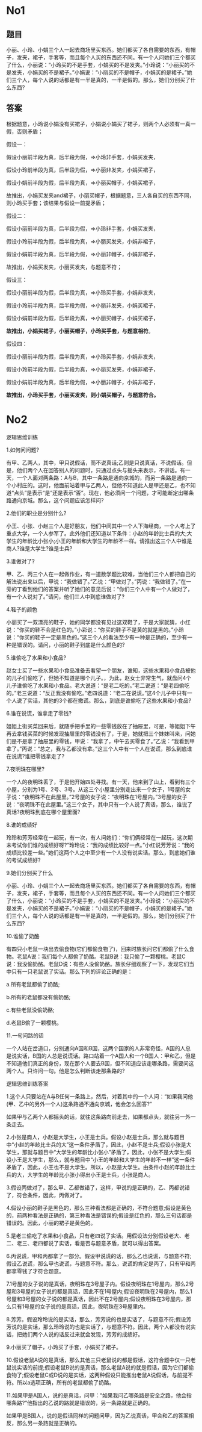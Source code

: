 # No1

## 题目 

小丽、小玲、小娟三个人一起去商场里买东西。她们都买了各自需要的东西，有帽子，发夹，裙子，手套等，而且每个人买的东西还不同。有一个人问她们三个都买了什么，小丽说：“小玲买的不是手套，小娟买的不是发夹。”小玲说：“小丽买的不是发夹，小娟买的不是裙子。”小娟说：“小丽买的不是帽子，小娟买的是裙子。”她们三个人，每个人说的话都是有一半是真的，一半是假的。那么，她们分别买了什么东西?

## 答案

根据题意，小玲说小娟没有买裙子，小娟说小娟买了裙子，则两个人必须有一真一假，否则矛盾；

假设一：

假设小丽前半段为真，后半段为假，=>小玲非手套，小娟买发夹，

假设小玲前半段为真，后半段为假，=>小丽非发夹，小娟买裙子，

假设小娟前半段为假，后半段为真，=>小丽买帽子，小娟买裙子，

故推出，小娟买发夹and裙子，小丽买帽子，根据题意，三人各自买的东西不同，则小玲买手套；该结果与假设一前提矛盾；

假设二：

假设小丽前半段为真，后半段为假，=>小玲非手套，小娟买发夹，

假设小玲前半段为假，后半段为真，=>小丽买发夹，小娟非裙子，

假设小娟前半段为真，后半段为假，=>小丽非帽子，小娟非裙子，

故推出，小娟买发夹，小丽买发夹，与题意不符；

假设三：

假设小丽前半段为假，后半段为真，=>小玲买手套，小娟非发夹，

假设小玲前半段为真，后半段为假，=>小丽非发夹，小娟买裙子，

假设小娟前半段为假，后半段为真，=>小丽买帽子，小娟买裙子，

**故推出，小娟买裙子，小丽买帽子，小玲买手套，与题意相符**。

假设四：

假设小丽前半段为假，后半段为真，=>小玲买手套，小娟非发夹，

假设小玲前半段为假，后半段为真，=>小丽买发夹，小娟非裙子，

假设小娟前半段为真，后半段为假，=>小丽非帽子，小娟非裙子，

**故推出，小玲买手套，小丽买发夹，则小娟买帽子，与题意符合。**

# No2

逻辑思维训练

  1.如何问问题?

  有甲、乙两人，其中，甲只说假话，而不说真话;乙则是只说真话，不说假话。但是，他们两个人在回答别人的问题时，只通过点头与摇头来表示，不讲话。有一天，一个人面对两条路：A与B，其中一条路是通向京城的，而另一条路是通向一个小村庄的。这时，他面前站着甲与乙两人，但他不知道此人是甲还是乙，也不知道“点头”是表示“是”还是表示“否”。现在，他必须问一个问题，才可能断定出哪条路通向京城。那么，这个问题应该怎样问?

  2.他们的职业是分别什么?

  小王、小张、小赵三个人是好朋友，他们中间其中一个人下海经商，一个人考上了重点大学，一个人参军了。此外他们还知道以下条件：小赵的年龄比士兵的大;大学生的年龄比小张小;小王的年龄和大学生的年龄不一样。请推出这三个人中谁是商人?谁是大学生?谁是士兵?

  3.谁做对了?

  甲、乙、丙三个人在一起做作业，有一道数学题比较难，当他们三个人都把自己的解法说出来以后，甲说：“我做错了。”乙说：“甲做对了。”丙说：“我做错了。”在一旁的丁看到他们的答案并听了她们的意见后说：“你们三个人中有一个人做对了，有一个人说对了。”请问，他们三人中到底谁做对了?

  4.鞋子的颜色

  小丽买了一双漂亮的鞋子，她的同学都没有见过这双鞋了，于是大家就猜，小红说：“你买的鞋不会是红色的。”小彩说：“你买的鞋子不是黄的就是黑的。”小玲说：“你买的鞋子一定是黑色的。”这三个人的看法至少有一种是正确的，至少有一种是错误的。请问，小丽的鞋子到底是什么颜色的?

  5.谁偷吃了水果和小食品?

  赵女士买了一些水果和小食品准备去看望一个朋友，谁知，这些水果和小食品被他的儿子们偷吃了，但她不知道是哪个儿子。，为此，赵女士非常生气，就盘问4个儿子谁偷吃了水果和小食品。老大说道：“是老二吃的。”老二说道：“是老四偷吃的。”老三说道：“反正我没有偷吃。”老四说道：“老二在说谎。”这4个儿子中只有一个人说了实话，其他的3个都在撒谎。那么，到底是谁偷吃了这些水果和小食品?

  6.谁在说谎，谁拿走了零钱?

  姐姐上街买菜回来后，就随手把手里的一些零钱放在了抽屉里，可是，等姐姐下午再去拿钱买菜的时候发现抽屉里的零钱没有了，于是，她就把三个妹妹叫来，问她们是不是拿了抽屉里的零钱，甲说：“我拿了，中午去买零食了。”乙说：“我看到甲拿了。”丙说：“总之，我与乙都没有拿。”这三个人中有一个人在说谎，那么到底谁在说谎?谁把零钱拿走了?

  7.夜明珠在哪里?

  一个人的夜明珠丢了，于是他开始四处寻找。有一天，他来到了山上，看到有三个小屋，分别为1号、2号、3号。从这三个小屋里分别走出来一个女子，1号屋的女子说：“夜明珠不在此屋里。”2号屋的女子说：“夜明珠在1号屋内。”3号屋的女子说：“夜明珠不在此屋里。”这三个女子，其中只有一个人说了真话，那么，谁说了真话?夜明珠到底在哪个屋里面?

  8.谁的成绩好

  玲玲和芳芳经常在一起玩，有一次，有人问她们：“你们俩经常在一起玩，这次期末考试你们谁的成绩好呀?”玲玲说：“我的成绩比较好一点。”小红说芳芳说：“我的成绩比较差一些。”她们这两个人之中至少有一个人没有说实话。那么，到底她们谁的考试成绩好?

  9.她们分别买了什么

  小丽、小玲、小娟三个人一起去商场里买东西。她们都买了各自需要的东西，有帽子，发夹，裙子，手套等，而且每个人买的东西还不同。有一个人问她们三个都买了什么，小丽说：“小玲买的不是手套，小娟买的不是发夹。”小玲说：“小丽买的不是发夹，小娟买的不是裙子。”小娟说：“小丽买的不是帽子，小娟买的是裙子。”她们三个人，每个人说的话都是有一半是真的，一半是假的。那么，她们分别买了什么东西?

  10.谁偷了奶酪

  有四只小老鼠一块出去偷食物(它们都偷食物了)，回来时族长问它们都偷了什么食物。老鼠A说：我们每个人都偷了奶酪。老鼠B说：我只偷了一颗樱桃。老鼠C说：我没偷奶酪。老鼠D说：有些人没偷奶酪。族长仔细观察了一下，发现它们当中只有一只老鼠说了实话。那么下列的评论正确的是：

  a.所有老鼠都偷了奶酪;

  b.所有的老鼠都没有偷奶酪;

  c.有些老鼠没偷奶酪;

  d.老鼠B偷了一颗樱桃。

  11.一句问路的话

  一个人站在岔道口，分别通向A国和B国，这两个国家的人非常奇怪，A国的人总是说实话，B国的人总是说谎话。路口站着一个A国人和一个B国人：甲和乙，但是不知道他们真正的身份，现在那个人要去B国，但不知道应该走哪条路，需要问这两个人。只许问一句。他是怎么判断该走那条路的?

  逻辑思维训练答案

  1.这个人只要站在A与B任何一条路上，然后，对着其中的一个人问：“如果我问他(甲、乙中的另外一个人)这条路通不通向京城，他会怎么回答?”

  如果甲与乙两个人都摇头的话，就往这条路向前走去，如果都点头，就往另一外一条走去。

  2.小张是商人，小赵是大学生，小王是士兵。假设小赵是士兵，那么就与题目中“小赵的年龄比士兵的大”这一条件矛盾了，因此，小赵不是士兵;假设小张是大学生，那就与题目中“大学生的年龄比小张小”矛盾了，因此，小张不是大学生;假设小王是大学生，那么，就与题目中“小王的年龄和大学生的年龄不一样”这一条件矛盾了，因此，小王也不是大学生。所以，小赵是大学生。由条件小赵的年龄比士兵的大，大学生的年龄比小张小得出小王是士兵，小张是商人。

  3.假设丙做对了，那么甲、乙都做错了，这样，甲说的是正确的，乙、丙都说错了，符合条件，因此，丙做对了。

  4.假设小丽的鞋子是黑色的，那么三种看法都是正确的，不符合题意;假设是黄色的，前两种看法是正确的，第三种看法是错误的;假设是红色的，那么三句话都是错误的。因此，小丽的裙子是黄色的。

  5.是老三偷吃了水果和小食品，只有老四说了实话。用假设法分别假设老大、老二、老三、老四都说了实话，看是否与题意矛盾，就可以得出答案。

  6.丙说谎，甲和丙都拿了一部分。假设甲说谎的话，那么乙也说谎，与题意不符;假设乙说谎，那么甲也说谎，与题意不符。那么，说谎的肯定是丙了，只有甲和丙都拿零钱了才符合题意。

  7.1号屋的女子说的是真话，夜明珠在3号屋子内。假设夜明珠在1号屋内，那么2号屋和3号屋的女子说的都是真话，因此不在1号屋内;假设夜明珠在2号屋内，那么1号屋和3号屋的女子说的都是真话，因此不在2号屋内;假设夜明珠在3号屋内，那么只有1号屋的女子说的是真话，因此，夜明珠在3号屋里内。

  8.芳芳。假设玲玲说的是实话，那么，芳芳说的也是实话了，与题意不符;假设芳芳说的是实话，那么玲玲说的也是实话了，与题意不符。因此，两个人都没有说实话，把她们两个人说的话反过来就会发现，芳芳的成绩好。

  9.小丽买了帽子，小玲买了手套，小娟买了裙子。

  10.假设老鼠A说的是真话，那么其他三只老鼠说的都是假话，这符合题中仅一只老鼠说实话的前提;假设老鼠B说的是真话，那么老鼠A说的就是假话，因为它们都偷食物了;假设老鼠C或D说的是实话，这两种假设只能推出老鼠A说假话，与前提不符。所以a选项正确，所有的老鼠都偷了奶酪。

  11.如果甲是A国人，说的是真话，问甲：“如果我问乙哪条路是安全之路，他会指哪条路?”他指出的乙说的路就是错误的，另一条路就是正确的。

  如果甲是B国人，说的是假话同样的问题问甲，因为乙说真话，甲会和乙的答案相反，那么另一条路就是正确的。